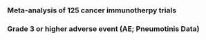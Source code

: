 ### Meta-analysis of 125 cancer immunotherpy trials
### Grade 3 or higher adverse event (AE; Pneumotinis Data)
